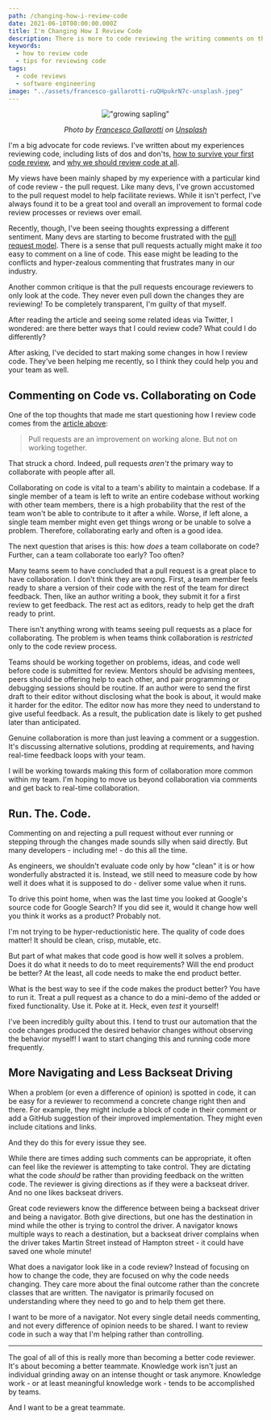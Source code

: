 ```yaml
---
path: /changing-how-i-review-code
date: 2021-06-10T00:00:00.000Z
title: I'm Changing How I Review Code
description: There is more to code reviewing the writing comments on the internet.
keywords:
  - how to review code
  - tips for reviewing code
tags:
  - code reviews
  - software engineering
image: "../assets/francesco-gallarotti-ruQHpukrN7c-unsplash.jpeg"
---
```


<center>

!["growing sapling"](../assets/francesco-gallarotti-ruQHpukrN7c-unsplash.jpeg)

<i> 

Photo by <a href="https://unsplash.com/@gallarotti?utm_source=unsplash&utm_medium=referral&utm_content=creditCopyText">Francesco Gallarotti</a> on <a href="https://unsplash.com/s/photos/prune?utm_source=unsplash&utm_medium=referral&utm_content=creditCopyText">Unsplash</a>
  
</i>

</center>

I'm a big advocate for code reviews. I've written about my experiences reviewing code, including lists of dos and don'ts, [how to survive your first code review](https://dangoslen.me/blog/surviving-your-first-code-review/), and [why we should review code at all](https://dangoslen.me/blog/whats-the-point-to-code-reviews-anyway/).

My views have been mainly shaped by my experience with a particular kind of code review - the pull request. Like many devs, I've grown accustomed to the pull request model to help facilitate reviews. While it isn't perfect, I've always found it to be a great tool and overall an improvement to formal code review processes or reviews over email.

Recently, though, I've been seeing thoughts expressing a different sentiment. Many devs are starting to become frustrated with the [pull request model](https://jessitron.com/2021/03/27/those-pesky-pull-request-reviews/). There is a sense that pull requests actually might make it _too_ easy to comment on a line of code. This ease might be leading to the conflicts and hyper-zealous commenting that frustrates many in our industry. 

Another common critique is that the pull requests encourage reviewers to only look at the code. They never even pull down the changes they are reviewing! To be completely transparent, I'm guilty of that myself.

After reading the article and seeing some related ideas via Twitter, I wondered: are there better ways that I could review code? What could I do differently? 

After asking, I've decided to start making some changes in how I review code. They've been helping me recently, so I think they could help you and your team as well.

## Commenting on Code vs. Collaborating on Code

One of the top thoughts that made me start questioning how I review code comes from the [article above](https://jessitron.com/2021/03/27/those-pesky-pull-request-reviews/):

> Pull requests are an improvement on working alone. But not on working together. 

That struck a chord. Indeed, pull requests _aren't_ the primary way to collaborate with people after all.

Collaborating on code is vital to a team's ability to maintain a codebase. If a single member of a team is left to write an entire codebase without working with other team members, there is a high probability that the rest of the team won't be able to contribute to it after a while. Worse, if left alone, a single team member might even get things wrong or be unable to solve a problem. Therefore, collaborating early and often is a good idea.

The next question that arises is this: how _does_ a team collaborate on code? Further, can a team collaborate too early? Too often? 

Many teams seem to have concluded that a pull request is a great place to have collaboration. I don't think they are wrong. First, a team member feels ready to share a version of their code with the rest of the team for direct feedback. Then, like an author writing a book, they submit it for a first review to get feedback. The rest act as editors, ready to help get the draft ready to print.

There isn't anything wrong with teams seeing pull requests as a place for collaborating. The problem is when teams think collaboration is _restricted_ only to the code review process. 

Teams should be working together on problems, ideas, and code well before code is submitted for review. Mentors should be advising mentees, peers should be offering help to each other, and pair programming or debugging sessions should be routine. If an author were to send the first draft to their editor without disclosing what the book is about, it would make it harder for the editor. The editor now has more they need to understand to give useful feedback. As a result, the publication date is likely to get pushed later than anticipated.

Genuine collaboration is more than just leaving a comment or a suggestion. It's discussing alternative solutions, prodding at requirements, and having real-time feedback loops with your team.

I will be working towards making this form of collaboration more common within my team. I'm hoping to move us beyond collaboration via comments and get back to real-time collaboration.

## Run. The. Code.

Commenting on and rejecting a pull request without ever running or stepping through the changes made sounds silly when said directly. But many developers - including me! - do this all the time.

As engineers, we shouldn't evaluate code only by how "clean" it is or how wonderfully abstracted it is. Instead, we still need to measure code by how well it does what it is supposed to do - deliver some value when it runs. 

To drive this point home, when was the last time you looked at Google's source code for Google Search? If you did see it, would it change how well you think it works as a product? Probably not.

I'm not trying to be hyper-reductionistic here. The quality of code does matter! It should be clean, crisp, mutable, etc. 

But part of what makes that code good is how well it solves a problem. Does it do what it needs to do to meet requirements? Will the end product be better? At the least, all code needs to make the end product better.

What is the best way to see if the code makes the product better? You have to run it. Treat a pull request as a chance to do a mini-demo of the added or fixed functionality. Use it. Poke at it. Heck, even _test_ it yourself! 

I've been incredibly guilty about this. I tend to trust our automation that the code changes produced the desired behavior changes without observing the behavior myself! I want to start changing this and running code more frequently.

## More Navigating and Less Backseat Driving

When a problem (or even a difference of opinion) is spotted in code, it can be easy for a reviewer to recommend a concrete change right then and there. For example, they might include a block of code in their comment or add a GitHub suggestion of their improved implementation. They might even include citations and links.

And they do this for every issue they see.

While there are times adding such comments can be appropriate, it often can feel like the reviewer is attempting to take control. They are dictating what the code _should_ be rather than providing feedback on the written code. The reviewer is giving directions as if they were a backseat driver. And no one likes backseat drivers.

Great code reviewers know the difference between being a backseat driver and being a navigator. Both give directions, but one has the destination in mind while the other is trying to control the driver. A navigator knows multiple ways to reach a destination, but a backseat driver complains when the driver takes Martin Street instead of Hampton street - it could have saved one whole minute!

What does a navigator look like in a code review? Instead of focusing on how to change the code, they are focused on why the code needs changing. They care more about the final outcome rather than the concrete classes that are written. The navigator is primarily focused on understanding where they need to go and to help them get there.

I want to be more of a navigator. Not every single detail needs commenting, and not every difference of opinion needs to be shared. I want to review code in such a way that I'm helping rather than controlling.

---


The goal of all of this is really more than becoming a better code reviewer. It's about becoming a better teammate. Knowledge work isn't just an individual grinding away on an intense thought or task anymore. Knowledge work - or at least meaningful knowledge work - tends to be accomplished by teams.

And I want to be a great teammate. 